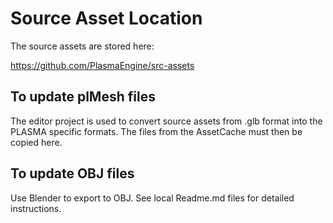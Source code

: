 # Source Asset Location

The source assets are stored here:

<https://github.com/PlasmaEngine/src-assets>

## To update plMesh files

The editor project is used to convert source assets from .glb format into the PLASMA specific formats.
The files from the AssetCache must then be copied here.

## To update OBJ files

Use Blender to export to OBJ.
See local Readme.md files for detailed instructions.
